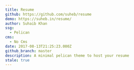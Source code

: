```yaml
---
title: Resume
github: https://github.com/suheb/resume
demo: https://suheb.in/resume/
author: Suhaib Khan
ssg:
  - Pelican
cms:
  - No Cms
date: 2017-08-13T21:25:23.000Z
github_branch: master
description: A minimal pelican theme to host your resume
stale: true
---
```

